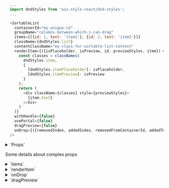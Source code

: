 ```js
  ...
  import dndStyles from 'wix-style-react/dnd-styles';
  ...

  <SortableList
    containerId="my-unique-id"
    groupName="columns-between-which-i-can-drag"
    items={[{id: 1, text: 'item1'}, {id: 2, text: 'item2'}]}
    className={dndStyles.list}
    contentClassName="my-class-for-sortable-list-content"
    renderItem={({isPlaceholder, isPreview, id, previewStyles, item}) => (
      const classes = classNames(
        dndStyles.item,
        {
          [dndStyles.itemPlaceholder]: isPlaceholder,
          [dndStyles.itemPreview]: isPreview
        }
      );
      return (
        <div className={classes} style={previewStyles}>
          {item.text}
        </div>
      )
    )}
    withHandle={false}
    usePortal={false}
    dragPreview={false}
    onDrop={({removedIndex, addedIndex, removedFromContainerId, addedToContainerId, payload}) => console.log({removedIndex, addedIndex, removedFromContainerId, addedToContainerId, payload})}
  />
```

<details>
  <summary>`Props`</summary>
  | propName         | propType | defaultValue | isRequired | description |
  | ---              | ---      | ---          | ---        | ---         |
  | items            | array    | -            | true       | array of items, each item should have an id. |
  | renderItem       | func     | -            | true       | render function which will be used to render item block inside of sortable list |
  | onDrop           | func     | -            | true       | callback for onDrop event, it will be called after user drop smth |
  | containerId      | string   | -            | true       | unique id, it required to prevent or allow d&d between several containers |
  | className        | string   | -            | -          | className for root of  SortableList, in case if you want to style root element of SortableList |
  | contentClassName | string   | -            | -          | className for items wrapper div, it maybe useful if you want to make horizontal sortable list |
  | groupName        | string   | -            | -          | name of group to which SortableList is related, d&d allowed inside of the same group |
  | withHandle       | bool     | false        | -          | should whole item be draggable or just handle on it|
  | usePortal        | bool     | false        | -          | render item preview into body|
  | dragPreview      | bool     | false        | -          | in case if you have nested SortableLists, you need to set dragPreview to true when you drag nested SortableList |
  | animationDuration| number   | 0            | -          | animation duration. Please note, `SortableList` uses CSS `transition`s to animate itself
  | animationTiming  | string   | ''           | -          | animation timing function
</details>

Some details about complex props


<details>
  <summary>`items`</summary>
  Example:
  ```js
  [
    {
      id: 'a',
      text: 'Item 1'
    },
    {
      id: 'b',
      text: 'Item 2'
    },
    {
      id: 'c',
      text: 'Item 3'
    },
    {
      id: 'd',
      text: 'Item 4'
    }
  ]
  ```
</details>
<details>
  <summary>`renderItem`</summary>
  This function called with such parameters:

  - `isPlaceholder` - if item in drag state,
  then instead of an item(item previous place)
  we want to render placeholder(empty block, or left item as it is), so you able to style your item by cheking isPlaceholder.
  - `isPreview` - if item in drag(fly) state,
  then instead of an item,
  we want to render preview
  state(maybe we want to rotate it a little, or hide something),
  so you able to style your item by cheking isPreview.
  - `id` - an id from item that you render
  - `previewStyles` - styles that coming from SortableList, `you always need to apply` them on your root div, inside of renderItem
  You can add default item width as style={{...previewStyles, width: your_width }}
  - `item` - item that you are render

  Example without handle:
  ```js
  renderItem = ({isPlaceholder, isPreview, id, previewStyles, item}) => {
      const classes = classNames(
        styles.card,
        {
          [styles.placeholder]: isPlaceholder,
          [styles.preview]: isPreview
        });

      return (
        <div className={classes} style={previewStyles} data-hook={`item-${id}`}>
          {item.text}
        </div>
      );
    }
  ```

  Example with handle:
  ```js
  renderItem = ({isPlaceholder, isPreview, id, connectHandle, previewStyles, item}) => {
      const classes = classNames(
        styles.card,
        {
          [styles.placeholder]: isPlaceholder,
          [styles.preview]: isPreview
        });

      return (
        <div className={classes} style={previewStyles} data-hook={`item-${id}`}>
          {connectHandle(
            <div className={styles.handle} data-hook={`card-${id}-handle`}>
              <DragAndDropLarge/> // an icon
            </div>
          )}
          {item.text}
        </div>
      );
    }
  ```
</details>
<details>
  <summary>`onDrop`</summary>
  This function called with such parameters:

  - `removedIndex` - index of an item previous position inside of original items array
  - `addedIndex` - index of an item new position inside of new items array
  - `removedFromContainerId` - id of the container(SortableList instance) from which item was removed
  - `addedToContainerId` - id of the container(SortableList instance) to which item was dropped
  - `payload` - original item data

  Example of d&d onDrop callback for drag between two columns(two SortableList)

  ```js
  handleDrop = ({removedIndex, addedIndex, removedFromContainerId, addedToContainerId, payload}) => {
    const nextState = copy(this.state);
    nextState[removedFromContainerId].splice(removedIndex, 1);
    nextState[addedToContainerId].splice(addedIndex, 0, payload);

    this.setState({...nextState});
  };
  ```
</details>
<details>
  <summary>`dragPreview`</summary>
  Case of nested sortable list

  ```js
    ...
    renderColumn = ({isPlaceholder, isPreview, item, id, previewStyles}) => {
      const classes = classNames(
        {
          [classNames(defaultDndStyles.itemPlaceholder, styles.columnPlaceholder)]: isPlaceholder,
          [classNames(defaultDndStyles.itemPreview, styles.columnItemPreview)]: isPreview
        },
        classNames(defaultDndStyles.item, styles.columnItem)
      );

      return (
        <div className={classes} style={previewStyles} data-hook={`column-${id}`}>
          <SortableList
            dragPreview={isPreview}
            className={classNames(defaultDndStyles.list, styles.column)}
            dataHook={`column-${id}`}
            groupName="multi-area"
            containerId={id}
            items={item.items}
            renderItem={this.renderCell}
            onDrop={this.handleDropCell}
            />
        </div>
      );
    }

    render() {
      return (
        <DragDropContextProvider>
          <div className={styles.root}>
            <SortableList
              className={classNames(defaultDndStyles.list, styles.table)}
              contentClassName={styles.content}
              dataHook="draggable-column-multi-area"
              containerId="multiArea"
              items={this.state.columns}
              renderItem={this.renderColumn}
              onDrop={this.handleDropColumn}
              />
          </div>
        </DragDropContextProvider>
      );
    }
  ```
</details>

